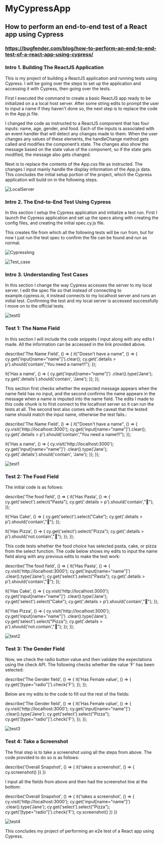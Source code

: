 # MyCypressApp
## How to perform an end-to-end test of a React app using Cypress 
### https://bugfender.com/blog/how-to-perform-an-end-to-end-test-of-a-react-app-using-cypress/

### Intro 1. Building The ReactJS Application
This is my project of building a ReactJS application and running tests using Cypress. I will be going over the steps to set up the application and accessing it with Cypress, then going over the tests.

First I executed the command to create a basic ReactJS app ready to be initialized on a a local host server.
After some string edits to prompt the user to input a name if they haven't done so, the next step is to replace the code in the App.js file.

I changed the code as instructed to a ReactJS component that has four inputs: name, age, gender, and food. Each of the inputs is associated with an event handler that will detect any changes made to them. When the user changes any values of these elements, the handleChange method gets called and modifies the component’s state. The changes also show the message based on the state value of the component, so if the state gets modified, the message also gets changed.

Next is to replace the contents of the App.css file as instructed. The changes I input mainly handle the display information of the App.js data. This concludes the initial setup portion of the project, which the Cypress application will build on in the following steps.

![LocalServer](LocalServer.png)

### Intro 2. The End-to-End Test Using Cypress
In this section I setup the Cypress application and initialize a test run. 
First I launch the Cypress application and set up the specs along with creating the config files, and creating the initial spec.cy.js file.

This creates file from which all the following tests will be run from, but for now I just run the test spec to confirm the file can be found and run as normal.

![CypressImg](CypressImg.png)

![Test_case](Test_case.png)

### Intro 3. Understanding Test Cases
In this section I change the way Cypress accesses the server to my local server.
I edit the spec file so that instead of connecting to example.cypress.io, it instead connects to my localhost server and runs an initial test.
Confirming the test and my local server is accessed successfully I move on to the official tests.

![test0](pic1.PNG)

### Test 1: The Name Field
In this section I will include the code snippets I input along with any edits I made. All the information can be accessed in the link provided above.

describe('The Name Field', () => {
  it("Doesn't have a name", () => {
    cy.get('input[name="name"]').clear();
    cy.get('.details > p').should('contain',"You need a name!!!");
  });

  it('Has a name', () => {
    cy.get('input[name="name"]')
    .clear().type('Jane');
    cy.get('.details').should('contain', 'Jane');
  });
});

This section first checks whether the expected message appears when the name field has no input, and the second confirms the name appears in the message when a name is imputed into the name field.
The edits I made to this code chunk is to first connect to the localhost server so it can run the tests at all. The second test also comes with the caveat that the tested name should match the input name, otherwise the test fails.:

describe('The Name Field', () => {
  it("Doesn't have a name", () => {
    cy.visit('http://localhost:3000');
    cy.get('input[name="name"]').clear();
    cy.get('.details > p').should('contain',"You need a name!!!");
  });

  it('Has a name', () => {
    cy.visit('http://localhost:3000');
    cy.get('input[name="name"]')
    .clear().type('Jane');
    cy.get('.details').should('contain', 'Jane');
  });
});

![test1](pic2.PNG)

### Test 2: The Food Field
The initial code is as follows:

describe('The food field', () => {
  it('Has Pasta', () => {
    cy.get('select').select("Pasta");
    cy.get('.details > p').should('contain',"🍝");
  });

  it('Has Cake', () => {
    cy.get('select').select("Cake");
    cy.get('.details > p').should('contain',"🎂");
  });

  it('Has Pizza', () => {
    cy.get('select').select("Pizza");
    cy.get('.details > p').should('not.contain',"🎂");
  });
});

This code tests whether the food choice has selected pasta, cake, or pizza from the select function. The code below shows my edits to input the name field along with any previous edits to make the test work:

describe('The food field', () => {
  it('Has Pasta', () => {
    cy.visit('http://localhost:3000');
    cy.get('input[name="name"]')
    .clear().type('Jane');
    cy.get('select').select("Pasta");
    cy.get('.details > p').should('contain',"🍝");
  });

  it('Has Cake', () => {
    cy.visit('http://localhost:3000');
    cy.get('input[name="name"]')
    .clear().type('Jane');
    cy.get('select').select("Cake");
    cy.get('.details > p').should('contain',"🎂");
  });

  it('Has Pizza', () => {
    cy.visit('http://localhost:3000');
    cy.get('input[name="name"]')
    .clear().type('Jane');
    cy.get('select').select("Pizza");
    cy.get('.details > p').should('not.contain',"🎂");
  });
});

![test2](pic3.PNG)

### Test 3: The Gender Field
Now, we check the radio button value and then validate the expectations using the check API.
The following checks whether the value 'F' has been selected:

describe('The Gender field', () => {
  it('Has Female value', () => {
    cy.get('[type="radio"]').check('F');
  });
});

Below are my edits to the code to fill out the rest of the fields:

describe('The Gender field', () => {
  it('Has Female value', () => {
    cy.visit('http://localhost:3000');
    cy.get('input[name="name"]')
    .clear().type('Jane');
    cy.get('select').select("Pizza");
    cy.get('[type="radio"]').check('F');
  });
});

![test3](pic4.PNG)

### Test 4: Take a Screenshot
The final step is to take a screenshot using all the steps from above. The code provided to do so is as follows:

describe('Overall Snapshot', () => {
  it('takes a screenshot', () => {
    cy.screenshot()
  })
})

I input all the fields from above and then had the screenshot line at the bottom:

describe('Overall Snapshot', () => {
  it('takes a screenshot', () => {
    cy.visit('http://localhost:3000');
    cy.get('input[name="name"]')
    .clear().type('Jane');
    cy.get('select').select("Pizza");
    cy.get('[type="radio"]').check('F');
    cy.screenshot()
  })
})

![test4](pic5.PNG)

This concludes my project of performing an e2e test of a React app using Cypress.